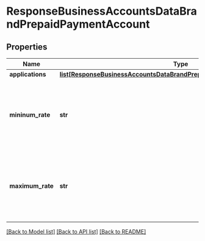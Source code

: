 # ResponseBusinessAccountsDataBrandPrepaidPaymentAccount

## Properties
Name | Type | Description | Notes
------------ | ------------- | ------------- | -------------
**applications** | [**list[ResponseBusinessAccountsDataBrandPrepaidPaymentAccountApplications]**](ResponseBusinessAccountsDataBrandPrepaidPaymentAccountApplications.md) |  | 
**mininum_rate** | **str** | Percentual mínimo referente à taxa de remuneração efetivamente aplicada no mês de referência para CONTA_PAGAMENTO_PRE_PAGA. A apuração pode acontecer com até 4 casas decimais. O preenchimento deve respeitar as 4 casas decimais, emso que venham preenchidas com zeros | [optional] 
**maximum_rate** | **str** | Percentual máximo referente à taxa de remuneração efetivamente aplicada no mês de referência para VCONTA_PAGAMENTO_PRE_PAGA. A apuração pode acontecer com até 4 casas decimais. O preenchimento deve respeitar as 4 casas decimais, emso que venham preenchidas com zeros | 

[[Back to Model list]](../README.md#documentation-for-models) [[Back to API list]](../README.md#documentation-for-api-endpoints) [[Back to README]](../README.md)

